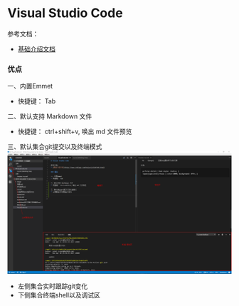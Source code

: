 # Visual Studio Code

参考文档：
* [基础介绍文档](http://www.cnblogs.com/kaiye/p/5397345.html)

### 优点

一、内置Emmet
* 快捷键： Tab

二、默认支持 Markdown 文件
* 快捷键： ctrl+shift+v, 唤出 md 文件预览

三、默认集合git提交以及终端模式
![Alt](image/technology/vscode_ui.png)
* 左侧集合实时跟踪git变化
* 下侧集合终端shell以及调试区

